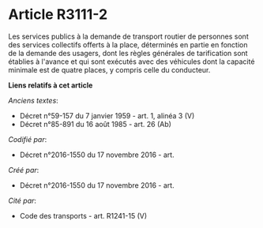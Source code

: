 # Article R3111-2

Les services publics à la demande de transport routier de personnes sont des services collectifs offerts à la place,
déterminés en partie en fonction de la demande des usagers, dont les règles générales de tarification sont établies à
l'avance et qui sont exécutés avec des véhicules dont la capacité minimale est de quatre places, y compris celle du
conducteur.

**Liens relatifs à cet article**

_Anciens textes_:

  - Décret n°59-157 du 7 janvier 1959 - art. 1, alinéa 3  (V)
  - Décret n°85-891 du 16 août 1985 - art. 26 (Ab)

_Codifié par_:

  - Décret n°2016-1550 du 17 novembre 2016 - art.

_Créé par_:

  - Décret n°2016-1550 du 17 novembre 2016 - art.

_Cité par_:

  - Code des transports - art. R1241-15 (V)
